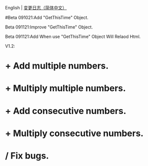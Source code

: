 English | [变更日志（简体中文）](./ChangeLogs_CN.md)

#Beta 091021:Add "GetThisTime" Object.

Beta 091121:Improve "GetThisTime" Object.

Beta 091121:Add When use "GetThisTime" Object Will Relaod Html.

V1.2:
# + Add multiple numbers.
# + Multiply multiple numbers.
# + Add consecutive numbers.
# + Multiply consecutive numbers.
# / Fix bugs.
